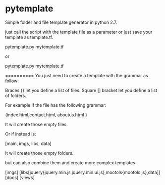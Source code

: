 pytemplate
==========

Simple folder and file template generator in python 2.7.

just call the script with the template file as a parameter or just save your template as template.tf.

pytemplate.py mytemplate.tf

or 

pytemplate.py mytemplate.tf

==========
You just need to create a template with the grammar as follow:

Braces {} let you define a list of files.
Square [] bracket let you define a list of folders.

For example if the file has the following grammar:

{index.html,contact.html, aboutus.html }

It will create those empty files.

Or if instead is:

[main, imgs, libs, data]

It will create those empty folders.

but can also combine them and create more complex templates

[imgs]
[libs[jquery{jquery.min.js,jquery.min.ui.js},mootols{mootols.js},data]]
[docs]
[views]

